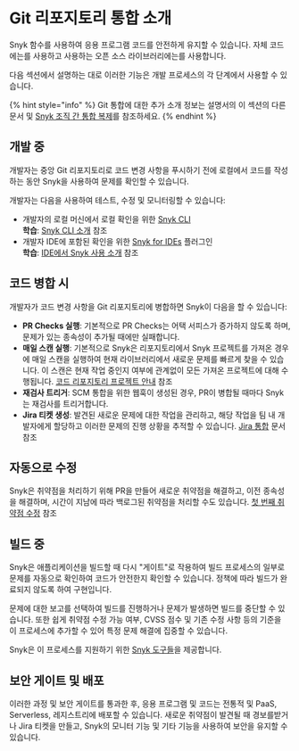 # Git 리포지토리 통합 소개

Snyk 함수를 사용하여 응용 프로그램 코드를 안전하게 유지할 수 있습니다. 자체 코드에는를 사용하고 사용하는 오픈 소스 라이브러리에는를 사용합니다.

다음 섹션에서 설명하는 대로 이러한 기능은 개발 프로세스의 각 단계에서 사용할 수 있습니다.

{% hint style="info" %}
Git 통합에 대한 추가 소개 정보는 설명서의 이 섹션의 다른 문서 및 [Snyk 조직 간 통합 복제](../../../enterprise-setup/snyk-broker/clone-an-integration-across-your-snyk-organizations.md)를 참조하세요.
{% endhint %}

## 개발 중

개발자는 중앙 Git 리포지토리로 코드 변경 사항을 푸시하기 전에 로컬에서 코드를 작성하는 동안 Snyk을 사용하여 문제를 확인할 수 있습니다.

개발자는 다음을 사용하여 테스트, 수정 및 모니터링할 수 있습니다:

* 개발자의 로컬 머신에서 로컬 확인을 위한 [Snyk CLI](../../../snyk-cli/)\
  **학습**: [Snyk CLI 소개](https://learn.snyk.io/lesson/snyk-cli/) 참조
* 개발자 IDE에 포함된 확인을 위한 [Snyk for IDEs](../../snyk-ide-plugins-and-extensions/) 플러그인\
  **학습**: [IDE에서 Snyk 사용 소개](https://learn.snyk.io/lesson/snyk-in-an-ide/) 참조

## 코드 병합 시

개발자가 코드 변경 사항을 Git 리포지토리에 병합하면 Snyk이 다음을 할 수 있습니다:

* **PR Checks 실행**: 기본적으로 PR Checks는 어택 서피스가 증가하지 않도록 하며, 문제가 있는 종속성이 추가될 때에만 실패합니다.
* **매일 스캔 실행**: 기본적으로 Snyk은 리포지토리에서 Snyk 프로젝트를 가져온 경우에 매일 스캔을 실행하여 현재 라이브러리에서 새로운 문제를 빠르게 찾을 수 있습니다. 이 스캔은 현재 작업 중인지 여부에 관계없이 모든 가져온 프로젝트에 대해 수행됩니다. [코드 리포지토리 프로젝트 안내](../../../implement-snyk/walkthrough-code-repository-projects/) 참조
* **재검사 트리거**: SCM 통합을 위한 웹훅이 생성된 경우, PR이 병합될 때마다 Snyk는 재검사를 트리거합니다.
* **Jira 티켓 생성**: 발견된 새로운 문제에 대한 작업을 관리하고, 해당 작업을 팀 내 개발자에게 할당하고 이러한 문제의 진행 상황을 추적할 수 있습니다. [Jira 통합](../../../integrate-with-snyk/jira-and-slack-integrations/jira-integration.md) 문서 참조

## 자동으로 수정

Snyk은 취약점을 처리하기 위해 PR을 만들어 새로운 취약점을 해결하고, 이전 종속성을 해결하며, 시간이 지남에 따라 백로그된 취약점을 처리할 수도 있습니다. [첫 번째 취약점 수정](../../../implement-snyk/walkthrough-code-repository-projects/fix-your-first-vulnerability.md) 참조

## 빌드 중

Snyk은 애플리케이션을 빌드할 때 다시 "게이트"로 작용하여 빌드 프로세스의 일부로 문제를 자동으로 확인하여 코드가 안전한지 확인할 수 있습니다. 정책에 따라 빌드가 완료되지 않도록 하여 구현입니다.

문제에 대한 보고를 선택하여 빌드를 진행하거나 문제가 발생하면 빌드를 중단할 수 있습니다. 또한 쉽게 취약점 수정 가능 여부, CVSS 점수 및 기존 수정 사항 등의 기준을 이 프로세스에 추가할 수 있어 특정 문제 해결에 집중할 수 있습니다.

Snyk은 이 프로세스를 지원하기 위한 [Snyk 도구들](../../../scan-with-snyk/snyk-tools/)을 제공합니다.

## 보안 게이트 및 배포

이러한 과정 및 보안 게이트를 통과한 후, 응용 프로그램 및 코드는 전통적 및 PaaS, Serverless, 레지스트리에 배포할 수 있습니다. 새로운 취약점이 발견될 때 경보를받거나 Jira 티켓을 만들고, Snyk의 모니터 기능 및 기타 기능을 사용하여 보안을 유지할 수 있습니다.
